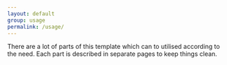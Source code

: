 ```yaml
---
layout: default
group: usage
permalink: /usage/
---
```


There are a lot of parts of this template which can to utilised according to the
need. Each part is described in separate pages to keep things clean.
